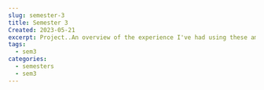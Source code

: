 ```yaml
---
slug: semester-3
title: Semester 3
Created: 2023-05-21
excerpt: Project..An overview of the experience I've had using these amazing projects.
tags:
  - sem3
categories:
  - semesters
  - sem3
---
```


<script context="module">
  import Projv3 from "$lib/components/Projv3.svelte";
</script>


<!-- <ShortDescription /> -->
<Projv3 />